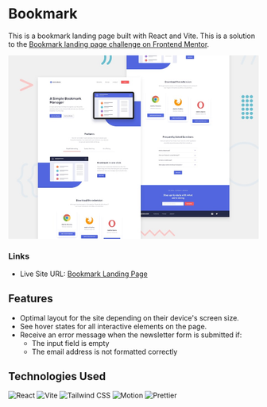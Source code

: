 # Bookmark

This is a bookmark landing page built with React and Vite. This is a solution to the [Bookmark landing page challenge on Frontend Mentor](https://www.frontendmentor.io/challenges/bookmark-landing-page-5d0b588a9edda32581d29158).

![](public/desktop-preview.jpg)

### Links

- Live Site URL: [Bookmark Landing Page](https://bookmark-homepage-chi.vercel.app/)

## Features

- Optimal layout for the site depending on their device's screen size.
- See hover states for all interactive elements on the page.
- Receive an error message when the newsletter form is submitted if:
  - The input field is empty
  - The email address is not formatted correctly

## Technologies Used

![React](https://img.shields.io/badge/React-61DAFB.svg?style=for-the-badge&logo=React&logoColor=black)
![Vite](https://img.shields.io/badge/Vite-646CFF.svg?style=for-the-badge&logo=Vite&logoColor=white)
![Tailwind CSS](https://img.shields.io/badge/Tailwind%20CSS-06B6D4.svg?style=for-the-badge&logo=Tailwind-CSS&logoColor=white)
![Motion](https://img.shields.io/badge/Motion-FF0081.svg?style=for-the-badge&logo=Framer&logoColor=white)
![Prettier](https://img.shields.io/badge/Prettier-FF6B6B.svg?style=for-the-badge&logo=Prettier&logoColor=white)
